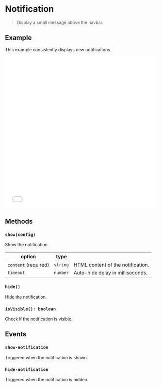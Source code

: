 # Notification

<ApiButton page="PSV.components.Notification.html"/>

> Display a small message above the navbar.


## Example

This example consistently displays new notifications.

<iframe style="width: 100%; height: 500px;" src="//jsfiddle.net/mistic100/m8nxryc4/embedded/result,js/dark" allowfullscreen="allowfullscreen" frameborder="0"></iframe>


## Methods

### `show(config)`

Show the notification.

| option | type | |
|---|---|---|
| `content` (required) | `string` | HTML content of the notification. |
| `timeout` | `number` | Auto-hide delay in milliseconds. |

### `hide()`

Hide the notification.

### `isVisible(): boolean`

Check if the notification is visible.


## Events

### `show-notification`

Triggered when the notification is shown.

### `hide-notification`

Triggered when the notification is hidden.
